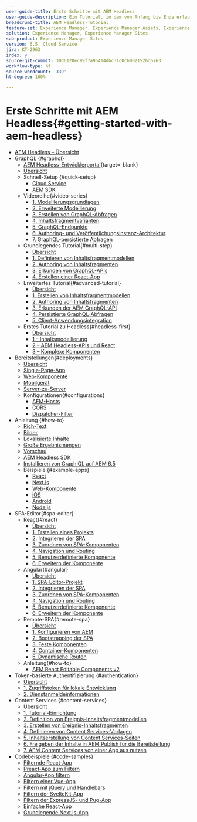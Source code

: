 ```yaml
---
user-guide-title: Erste Schritte mit AEM Headless
user-guide-description: Ein Tutorial, in dem von Anfang bis Ende erläutert wird, wie Inhalte mithilfe von AEM Headless aufgebaut und bereitgestellt werden können.
breadcrumb-title: AEM Headless-Tutorial
feature-set: Experience Manager, Experience Manager Assets, Experience Manager Sites
solution: Experience Manager, Experience Manager Sites
sub-product: Experience Manager Sites
version: 6.5, Cloud Service
jira: KT-2963
index: y
source-git-commit: 30d6120ec99f7a95414dbc31c0cb002152bd6763
workflow-type: ht
source-wordcount: '339'
ht-degree: 100%

---
```



# Erste Schritte mit AEM Headless{#getting-started-with-aem-headless}

+ [AEM Headless – Übersicht](./overview.md)
+ GraphQL {#graphql}
   + [AEM Headless-Entwicklerportal](https://experienceleague.adobe.com/landing/experience-manager/headless/developer.html?lang=de){target=_blank}
   + [Übersicht](./graphql/overview.md)
   + Schnell-Setup {#quick-setup}
      + [Cloud Service](./graphql/quick-setup/cloud-service.md)
      + [AEM SDK](./graphql/quick-setup/local-sdk.md)
   + Videoreihe{#video-series}
      + [1. Modellierungsgrundlagen](./graphql/video-series/modeling-basics.md)
      + [2. Erweiterte Modellierung](./graphql/video-series/advanced-modeling.md)
      + [3. Erstellen von GraphQL-Abfragen](./graphql/video-series/creating-graphql-queries.md)
      + [4. Inhaltsfragmentvarianten](./graphql/video-series/content-fragment-variations.md)
      + [5. GraphQL-Endpunkte](./graphql/video-series/graphql-endpoints.md)
      + [6. Authoring- und Veröffentlichungsinstanz-Architektur](./graphql/video-series/author-publish-architecture.md)
      + [7. GraphQL-persistierte Abfragen](./graphql/video-series/graphql-persisted-queries.md)
   + Grundlegendes Tutorial{#multi-step}
      + [Übersicht](./graphql/multi-step/overview.md)
      + [1. Definieren von Inhaltsfragmentmodellen](./graphql/multi-step/content-fragment-models.md)
      + [2. Authoring von Inhaltsfragmenten](./graphql/multi-step/author-content-fragments.md)
      + [3. Erkunden von GraphQL-APIs](./graphql/multi-step/explore-graphql-api.md)
      + [4. Erstellen einer React-App](./graphql/multi-step/graphql-and-react-app.md)
   + Erweitertes Tutorial{#advanced-tutorial}
      + [Übersicht](/help/headless-tutorial/graphql/advanced-graphql/overview.md)
      + [1. Erstellen von Inhaltsfragmentmodellen](/help/headless-tutorial/graphql/advanced-graphql/create-content-fragment-models.md)
      + [2. Authoring von Inhaltsfragmenten](/help/headless-tutorial/graphql/advanced-graphql/author-content-fragments.md)
      + [3. Erkunden der AEM GraphQL-API](/help/headless-tutorial/graphql/advanced-graphql/explore-graphql-api.md)
      + [4. Persistierte GraphQL-Abfragen](/help/headless-tutorial/graphql/advanced-graphql/graphql-persisted-queries.md)
      + [5. Client-Anwendungsintegration](/help/headless-tutorial/graphql/advanced-graphql/client-application-integration.md)
   + Erstes Tutorial zu Headless{#headless-first}
      + [Übersicht](./graphql/headless-first-tutorial/overview.md)
      + [1 – Inhaltsmodellierung](./graphql/headless-first-tutorial/1-content-modeling.md)
      + [2 – AEM Headless-APIs und React](./graphql/headless-first-tutorial/2-aem-headless-apis-and-react.md)
      + [3 – Komplexe Komponenten](./graphql/headless-first-tutorial/3-complex-components.md)
+ Bereitstellungen{#deployments}
   + [Übersicht](./graphql/deployment/overview.md)
   + [Single-Page-App](./graphql/deployment/spa.md)
   + [Web-Komponente](./graphql/deployment/web-component.md)
   + [Mobilgerät](./graphql/deployment/mobile.md)
   + [Server-zu-Server](./graphql/deployment/server-to-server.md)
   + Konfigurationen{#configurations}
      + [AEM-Hosts](./graphql/deployment/configurations/aem-hosts.md)
      + [CORS](./graphql/deployment/configurations/cors.md)
      + [Dispatcher-Filter](./graphql/deployment/configurations/dispatcher-filters.md)
+ Anleitung {#how-to}
   + [Rich-Text](./graphql/how-to/rich-text.md)
   + [Bilder](./graphql/how-to/images.md)
   + [Lokalisierte Inhalte](./graphql/how-to/localized-content.md)
   + [Große Ergebnismengen](./graphql/how-to/large-result-sets.md)
   + [Vorschau](./graphql/how-to/preview.md)
   + [AEM Headless SDK](./graphql/how-to/aem-headless-sdk.md)
   + [Installieren von GraphiQL auf AEM 6.5](./graphql/how-to/install-graphiql-aem-6-5.md)
   + Beispiele {#example-apps}
      + [React](./graphql/example-apps/react-app.md)
      + [Next.js](./graphql/example-apps/next-js.md)
      + [Web-Komponente](./graphql/example-apps/web-component.md)
      + [iOS](./graphql/example-apps/ios-swiftui-app.md)
      + [Android](./graphql/example-apps/android-app.md)
      + [Node.js](./graphql/example-apps/server-to-server-app.md)
+ SPA-Editor{#spa-editor}
   + React{#react}
      + [Übersicht](./spa-editor/react/overview.md)
      + [1. Erstellen eines Projekts](./spa-editor/react/create-project.md)
      + [2. Integrieren der SPA](./spa-editor/react/integrate-spa.md)
      + [3. Zuordnen von SPA-Komponenten](./spa-editor/react/map-components.md)
      + [4. Navigation und Routing](./spa-editor/react/navigation-routing.md)
      + [5. Benutzerdefinierte Komponente](./spa-editor/react/custom-component.md)
      + [6. Erweitern der Komponente](./spa-editor/react/extend-component.md)
   + Angular{#angular}
      + [Übersicht](./spa-editor/angular/overview.md)
      + [1. SPA-Editor-Projekt](./spa-editor/angular/create-project.md)
      + [2. Integrieren der SPA](./spa-editor/angular/integrate-spa.md)
      + [3. Zuordnen von SPA-Komponenten](./spa-editor/angular/map-components.md)
      + [4. Navigation und Routing](./spa-editor/angular/navigation-routing.md)
      + [5. Benutzerdefinierte Komponente](./spa-editor/angular/custom-component.md)
      + [6. Erweitern der Komponente](./spa-editor/angular/extend-component.md)
   + Remote-SPA{#remote-spa}
      + [Übersicht](./spa-editor/remote-spa/overview.md)
      + [1. Konfigurieren von AEM](./spa-editor/remote-spa/aem-configure.md)
      + [2. Bootstrapping der SPA](./spa-editor/remote-spa/spa-bootstrap.md)
      + [3. Feste Komponenten](./spa-editor/remote-spa/spa-fixed-component.md)
      + [4. Container-Komponenten](./spa-editor/remote-spa/spa-container-component.md)
      + [5. Dynamische Routen](./spa-editor/remote-spa/spa-dynamic-routes.md)
   + Anleitung{#how-to}
      + [AEM React Editable Components v2](./spa-editor/how-to/react-core-components-v2.md)
+ Token-basierte Authentifizierung {#authentication}
   + [Übersicht](./authentication/overview.md)
   + [1. Zugriffstoken für lokale Entwicklung](./authentication/local-development-access-token.md)
   + [2. Dienstanmeldeinformationen](./authentication/service-credentials.md)
+ Content Services {#content-services}
   + [Übersicht](./content-services/overview.md)
   + [1. Tutorial-Einrichtung](./content-services/chapter-1.md)
   + [2. Definition von Ereignis-Inhaltsfragmentmodellen](./content-services/chapter-2.md)
   + [3. Erstellen von Ereignis-Inhaltsfragmenten](./content-services/chapter-3.md)
   + [4. Definieren von Content Services-Vorlagen](./content-services/chapter-4.md)
   + [5. Inhaltserstellung von Content Services-Seiten](./content-services/chapter-5.md)
   + [6. Freigeben der Inhalte in AEM Publish für die Bereitstellung](./content-services/chapter-6.md)
   + [7. AEM Content Services von einer App aus nutzen](./content-services/chapter-7.md)
+ Codebeispiele {#code-samples}
   + [Filternde React-App](./graphql/code-samples/filtering-react-app.md)
   + [Preact-App zum Filtern](./graphql/code-samples/filtering-preact-app.md)
   + [Angular-App filtern](./graphql/code-samples/filtering-angular-app.md)
   + [Filtern einer Vue-App](./graphql/code-samples/filtering-vue-app.md)
   + [Filtern mit jQuery und Handlebars](./graphql/code-samples/filtering-jquery-handlebars.md)
   + [Filtern der SvelteKit-App](./graphql/code-samples/filtering-sveltekit-app.md)
   + [Filtern der ExpressJS- und Pug-App](./graphql/code-samples/filtering-express-pug-app.md)
   + [Einfache React-App](./graphql/code-samples/basic-react-app.md)
   + [Grundlegende Next.js-App](./graphql/code-samples/basic-nextjs-app.md)

